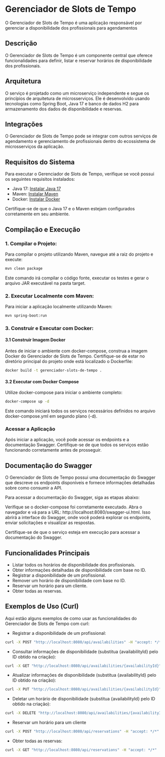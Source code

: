 # Gerenciador de Slots de Tempo
O Gerenciador de Slots de Tempo é uma aplicação responsável por gerenciar a disponibilidade dos profissionais para agendamentos

## Descrição
O Gerenciador de Slots de Tempo é um componente central que oferece funcionalidades para definir, listar e reservar horários de disponibilidade dos profissionais.

## Arquitetura
O serviço é projetado como um microserviço independente e segue os princípios de arquitetura de microsserviços.
Ele é desenvolvido usando tecnologias como Spring Boot, Java 17 e banco de dados H2 para armazenamento dos dados de disponibilidade e reservas.

## Integrações
O Gerenciador de Slots de Tempo pode se integrar com outros serviços de agendamento e gerenciamento de profissionais dentro do ecossistema de microsserviços da aplicação.

## Requisitos do Sistema
Para executar o Gerenciador de Slots de Tempo, verifique se você possui os seguintes requisitos instalados:

- Java 17: [Instalar Java 17](https://www.oracle.com/java/technologies/downloads/)
- Maven: [Instalar Maven](https://maven.apache.org/install.html)
- Docker: [Instalar Docker](https://docs.docker.com/get-docker/)

Certifique-se de que o Java 17 e o Maven estejam configurados corretamente em seu ambiente.

## Compilação e Execução

### 1. Compilar o Projeto:
Para compilar o projeto utilizando Maven, navegue até a raiz do projeto e execute:

```bash
mvn clean package
```
Este comando irá compilar o código fonte, executar os testes e gerar o arquivo JAR executável na pasta target.

### 2. Executar Localmente com Maven:
Para iniciar a aplicação localmente utilizando Maven:

```bash
mvn spring-boot:run
```

### 3. Construir e Executar com Docker:

#### 3.1 Construir Imagem Docker
Antes de iniciar o ambiente com docker-compose, construa a imagem Docker do Gerenciador de Slots de Tempo. Certifique-se de estar no diretório principal do projeto onde está localizado o Dockerfile:

```bash
docker build -t gerenciador-slots-de-tempo .
```

#### 3.2 Executar com Docker Compose
Utilize docker-compose para iniciar o ambiente completo:

```bash
docker-compose up -d
```
Este comando iniciará todos os serviços necessários definidos no arquivo docker-compose.yml em segundo plano (-d).

### Acessar a Aplicação
Após iniciar a aplicação, você pode acessar os endpoints e a documentação Swagger. Certifique-se de que todos os serviços estão funcionando corretamente antes de prosseguir.

## Documentação do Swagger
O Gerenciador de Slots de Tempo possui uma documentação do Swagger que descreve os endpoints disponíveis e fornece informações detalhadas sobre como consumir a API.

Para acessar a documentação do Swagger, siga as etapas abaixo:

Verifique se o docker-compose foi corretamente executado.
Abra o navegador e vá para a URL: http://localhost:8080/swagger-ui.html.
Isso abrirá a interface do Swagger, onde você poderá explorar os endpoints, enviar solicitações e visualizar as respostas.

Certifique-se de que o serviço esteja em execução para acessar a documentação do Swagger.

## Funcionalidades Principais
- Listar todos os horários de disponibilidade dos profissionais.
- Obter informações detalhadas de disponibilidade com base no ID.
- Registrar a disponibilidade de um profissional.
- Remover um horário de disponibilidade com base no ID.
- Reservar um horário para um cliente.
- Obter todas as reservas.

## Exemplos de Uso (Curl)
Aqui estão alguns exemplos de como usar as funcionalidades do Gerenciador de Slots de Tempo com curl:

- Registrar a disponibilidade de um profissional:

```bash
curl -X POST "http://localhost:8080/api/availabilities" -H "accept: */*" -H "Content-Type: application/json" -d "{ \"professionalId\": 1, \"dayOfWeek\": \"MONDAY\", \"startTime\": \"08:00:00\", \"endTime\": \"10:00:00\"}"
```

- Consultar informações de disponibilidade (substitua {availabilityId} pelo ID obtido na criação):

```bash
curl -X GET "http://localhost:8080/api/availabilities/{availabilityId}" -H "accept: */*"
```

- Atualizar informações de disponibilidade (substitua {availabilityId} pelo ID obtido na criação):

```bash
curl -X PUT "http://localhost:8080/api/availabilities/{availabilityId}" -H "accept: */*" -H "Content-Type: application/json" -d "{ \"professionalId\": 1, \"dayOfWeek\": \"TUESDAY\", \"startTime\": \"09:00:00\", \"endTime\": \"11:00:00\"}"
```

- Deletar um horário de disponibilidade (substitua {availabilityId} pelo ID obtido na criação):

```bash
curl -X DELETE "http://localhost:8080/api/availabilities/{availabilityId}" -H "accept: */*"
```

- Reservar um horário para um cliente 

```bash
curl -X POST "http://localhost:8080/api/reservations" -H "accept: */*" -H "Content-Type: application/json" -d "{ \"professionalId\": 1, \"startTime\": \"2023-06-14T08:30:00\", \"endTime\": \"2023-06-14T09:30:00\"}"
```

- Obter todas as reservas:

```bash
curl -X GET "http://localhost:8080/api/reservations" -H "accept: */*"
```